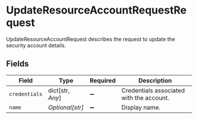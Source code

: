 # UpdateResourceAccountRequestRequest

UpdateResourceAccountRequest describes the request to update the security account details.


## Fields

| Field                                    | Type                                     | Required                                 | Description                              |
| ---------------------------------------- | ---------------------------------------- | ---------------------------------------- | ---------------------------------------- |
| `credentials`                            | dict[str, *Any*]                         | :heavy_minus_sign:                       | Credentials associated with the account. |
| `name`                                   | *Optional[str]*                          | :heavy_minus_sign:                       | Display name.                            |